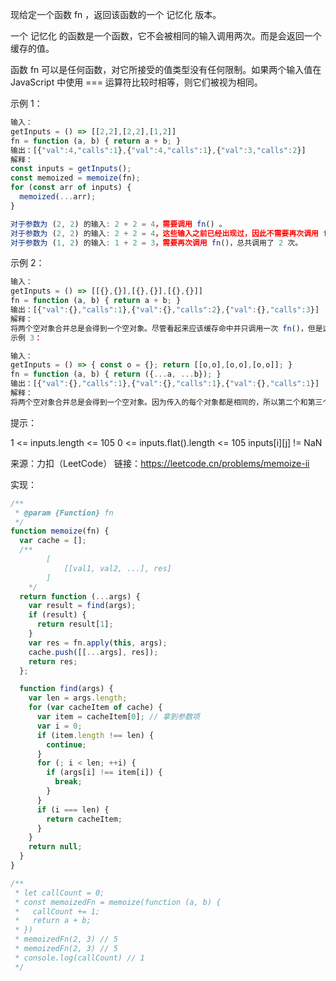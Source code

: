 现给定一个函数 fn ，返回该函数的一个 记忆化 版本。

一个 记忆化 的函数是一个函数，它不会被相同的输入调用两次。而是会返回一个缓存的值。

函数 fn 可以是任何函数，对它所接受的值类型没有任何限制。如果两个输入值在 JavaScript 中使用 === 运算符比较时相等，则它们被视为相同。

示例 1：

```js
输入：
getInputs = () => [[2,2],[2,2],[1,2]]
fn = function (a, b) { return a + b; }
输出：[{"val":4,"calls":1},{"val":4,"calls":1},{"val":3,"calls":2}]
解释：
const inputs = getInputs();
const memoized = memoize(fn);
for (const arr of inputs) {
  memoized(...arr);
}

对于参数为 (2, 2) 的输入: 2 + 2 = 4，需要调用 fn() 。
对于参数为 (2, 2) 的输入: 2 + 2 = 4，这些输入之前已经出现过，因此不需要再次调用 fn()。
对于参数为 (1, 2) 的输入: 1 + 2 = 3，需要再次调用 fn()，总共调用了 2 次。
```

示例 2：

```js
输入：
getInputs = () => [[{},{}],[{},{}],[{},{}]]
fn = function (a, b) { return a + b; }
输出：[{"val":{},"calls":1},{"val":{},"calls":2},{"val":{},"calls":3}]
解释：
将两个空对象合并总是会得到一个空对象。尽管看起来应该缓存命中并只调用一次 fn()，但是这些空对象彼此之间都不是 === 相等的。
示例 3：

输入：
getInputs = () => { const o = {}; return [[o,o],[o,o],[o,o]]; }
fn = function (a, b) { return ({...a, ...b}); }
输出：[{"val":{},"calls":1},{"val":{},"calls":1},{"val":{},"calls":1}]
解释：
将两个空对象合并总是会得到一个空对象。因为传入的每个对象都是相同的，所以第二个和第三个函数调用都会命中缓存。
```

提示：

1 <= inputs.length <= 105
0 <= inputs.flat().length <= 105
inputs[i][j] != NaN

来源：力扣（LeetCode）
链接：https://leetcode.cn/problems/memoize-ii

实现：

```js
/**
 * @param {Function} fn
 */
function memoize(fn) {
  var cache = [];
  /** 
        [
            [[val1, val2, ...], res]
        ]
    */
  return function (...args) {
    var result = find(args);
    if (result) {
      return result[1];
    }
    var res = fn.apply(this, args);
    cache.push([[...args], res]);
    return res;
  };

  function find(args) {
    var len = args.length;
    for (var cacheItem of cache) {
      var item = cacheItem[0]; // 拿到参数项
      var i = 0;
      if (item.length !== len) {
        continue;
      }
      for (; i < len; ++i) {
        if (args[i] !== item[i]) {
          break;
        }
      }
      if (i === len) {
        return cacheItem;
      }
    }
    return null;
  }
}

/**
 * let callCount = 0;
 * const memoizedFn = memoize(function (a, b) {
 *	 callCount += 1;
 *   return a + b;
 * })
 * memoizedFn(2, 3) // 5
 * memoizedFn(2, 3) // 5
 * console.log(callCount) // 1
 */
```
